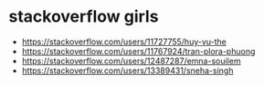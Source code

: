 # stackoverflow girls

- https://stackoverflow.com/users/11727755/huy-vu-the
- https://stackoverflow.com/users/11767924/tran-plora-phuong
- https://stackoverflow.com/users/12487287/emna-souilem
- https://stackoverflow.com/users/13389431/sneha-singh
